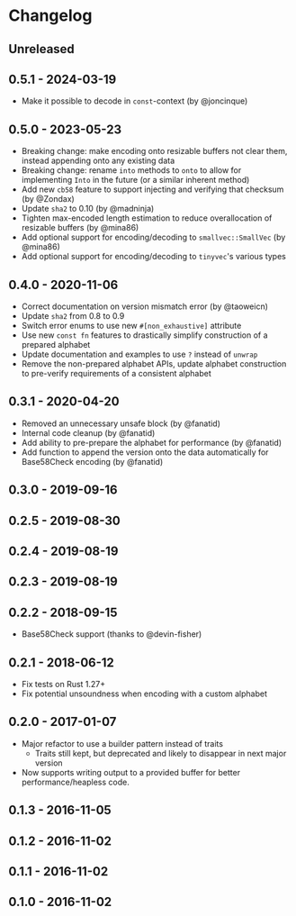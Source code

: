 # Changelog

## Unreleased

## 0.5.1 - 2024-03-19

 * Make it possible to decode in `const`-context (by @joncinque)

## 0.5.0 - 2023-05-23

 * Breaking change: make encoding onto resizable buffers not clear them, instead appending onto any existing data
 * Breaking change: rename `into` methods to `onto` to allow for implementing `Into` in the future (or a similar inherent method)
 * Add new `cb58` feature to support injecting and verifying that checksum (by @Zondax)
 * Update `sha2` to 0.10 (by @madninja)
 * Tighten max-encoded length estimation to reduce overallocation of resizable buffers (by @mina86)
 * Add optional support for encoding/decoding to `smallvec::SmallVec` (by @mina86)
 * Add optional support for encoding/decoding to `tinyvec`'s various types

## 0.4.0 - 2020-11-06

 * Correct documentation on version mismatch error (by @taoweicn)
 * Update `sha2` from 0.8 to 0.9
 * Switch error enums to use new `#[non_exhaustive]` attribute
 * Use new `const fn` features to drastically simplify construction of a prepared alphabet
 * Update documentation and examples to use `?` instead of `unwrap`
 * Remove the non-prepared alphabet APIs, update alphabet construction to pre-verify requirements of a consistent alphabet

## 0.3.1 - 2020-04-20

 * Removed an unnecessary unsafe block (by @fanatid)
 * Internal code cleanup (by @fanatid)
 * Add ability to pre-prepare the alphabet for performance (by @fanatid)
 * Add function to append the version onto the data automatically for Base58Check encoding (by @fanatid)

## 0.3.0 - 2019-09-16
## 0.2.5 - 2019-08-30
## 0.2.4 - 2019-08-19
## 0.2.3 - 2019-08-19
## 0.2.2 - 2018-09-15

 * Base58Check support (thanks to @devin-fisher)

## 0.2.1 - 2018-06-12

 * Fix tests on Rust 1.27+
 * Fix potential unsoundness when encoding with a custom alphabet

## 0.2.0 - 2017-01-07

 * Major refactor to use a builder pattern instead of traits
   * Traits still kept, but deprecated and likely to disappear in next major version
 * Now supports writing output to a provided buffer for better performance/heapless code.

## 0.1.3 - 2016-11-05
## 0.1.2 - 2016-11-02
## 0.1.1 - 2016-11-02
## 0.1.0 - 2016-11-02
